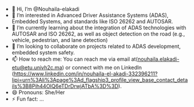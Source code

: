 - 👋 Hi, I’m @Nouhaila-elakadi
- 👀 I’m interested in Advanced Driver Assistance Systems (ADAS), Embedded Systems, and standards like ISO 26262 and AUTOSAR.
- 🌱 I’m currently learning about the integration of ADAS technologies with AUTOSAR and ISO 26262, as well as object detection on the road (e.g., vehicle, pedestrian, and lane detection) 
- 💞️ I’m looking to collaborate on projects related to ADAS development, embedded system safety.
- 📫 How to reach me: You can reach me via email at(nouhaila.elakadi-etu@etu.univh2c.ma) or connect with me on LinkedIn (https://www.linkedin.com/in/nouhaila-el-akadi-332396211?lipi=urn%3Ali%3Apage%3Ad_flagship3_profile_view_base_contact_details%3B8Pih44OIQ6eTDrDrwjATbA%3D%3D).
- 😄 Pronouns: She/Her
- ⚡ Fun fact: ...

<!---
Nouhaila-elakadi/Nouhaila-elakadi is a ✨ special ✨ repository because its `README.md` (this file) appears on your GitHub profile.
You can click the Preview link to take a look at your changes.
--->
